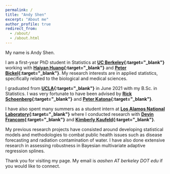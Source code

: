 ```yaml
---
permalink: /
title: "Andy Shen"
excerpt: "About me"
author_profile: true
redirect_from: 
  - /about/
  - /about.html
---
```


My name is Andy Shen.

I am a first-year PhD student in Statistics at **[UC Berkeley](https://statistics.berkeley.edu/){:target="_blank"}** working with **[Haiyan Huang](https://www.stat.berkeley.edu/~hhuang/){:target="_blank"}** and **[Peter Bickel](https://bickel.stat.berkeley.edu/){:target="_blank"}**. My research interests are in applied statistics, specifically related to the biological and medical sciences.


I graduated from **[UCLA](http://statistics.ucla.edu/){:target="_blank"}** in June 2021 with my B.Sc. in Statistics. I was very fortunate to have been advised by **[Rick Schoenberg](http://www.stat.ucla.edu/~frederic/){:target="_blank"}** and **[Peter Katona](https://ph.ucla.edu/faculty/katona){:target="_blank"}**. 

I have also spent many summers as a student intern at **[Los Alamos National Laboratory](https://lanl.gov/){:target="_blank"}** where I conducted research with **[Devin Francom](https://www.lanl.gov/search-capabilities/profiles/devin-francom.shtml){:target="_blank"}** and **[Kimberly Kaufeld](https://www.lanl.gov/search-capabilities/profiles/kimberly-kaufeld.shtml){:target="_blank"}**.

My previous research projects have consisted around developing statistical models and methodologies to combat public health issues such as disease forecasting and radiation contamination of water. I have also done extensive research in assessing robustness in Bayesian multivariate adaptive regression splines. 



Thank you for visiting my page. My email is *aashen AT berkeley DOT edu* if you would like to connect.